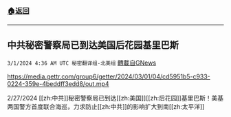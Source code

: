###  [:house:返回](README.md)
---


## 中共秘密警察局已到达美国后花园基里巴斯
`3/1/2024 4:36 AM UTC 秘密翻译组-北美组` [轉載自GNews](https://gnews.org/articles/2355135)


https://media.gettr.com/group6/getter/2024/03/01/04/cd5951b5-c933-0224-359e-4beddff3edd8/out.mp4

2/27/2024 [[zh:中共]]秘密警察局已到达[[zh:美国]][[zh:后花园]]基里巴斯！美基两国警方首度联合海巡，力求防止[[zh:中共]]的影响扩大到南[[zh:太平洋]]
